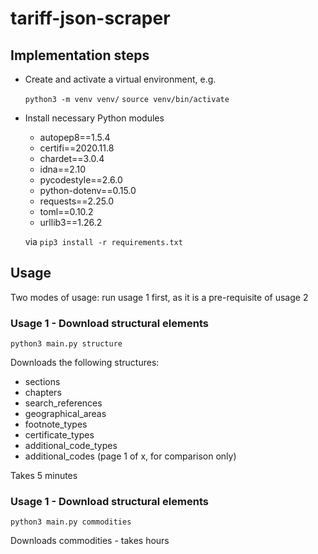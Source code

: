 # tariff-json-scraper

## Implementation steps

- Create and activate a virtual environment, e.g.

  `python3 -m venv venv/`
  `source venv/bin/activate`

- Install necessary Python modules 

  - autopep8==1.5.4
  - certifi==2020.11.8
  - chardet==3.0.4
  - idna==2.10
  - pycodestyle==2.6.0
  - python-dotenv==0.15.0
  - requests==2.25.0
  - toml==0.10.2
  - urllib3==1.26.2

  via `pip3 install -r requirements.txt`


## Usage

Two modes of usage: run usage 1 first, as it is a pre-requisite of usage 2

### Usage 1 - Download structural elements

`python3 main.py structure`

Downloads the following structures:

- sections
- chapters
- search_references
- geographical_areas
- footnote_types
- certificate_types
- additional_code_types
- additional_codes (page 1 of x, for comparison only)

Takes 5 minutes

### Usage 1 - Download structural elements

`python3 main.py commodities`

Downloads commodities - takes hours